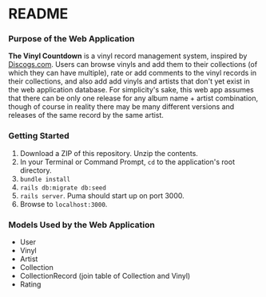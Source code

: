 # README

### Purpose of the Web Application

**The Vinyl Countdown** is a vinyl record management system, inspired by [Discogs.com](discogs.com). Users can browse vinyls and add them to their collections (of which they can have multiple), rate or add comments to the vinyl records in their collections, and also add add vinyls and artists that don't yet exist in the web application database. For simplicity's sake, this web app assumes that there can be only one release for any album name + artist combination, though of course in reality there may be many different versions and releases of the same record by the same artist.

### Getting Started

1. Download a ZIP of this repository.  Unzip the contents.
2. In your Terminal or Command Prompt, `cd` to the application's root directory.
3. `bundle install`
4. `rails db:migrate db:seed` 
6. `rails server`.  Puma should start up on port 3000.
7. Browse to `localhost:3000`.

### Models Used by the Web Application
* User
* Vinyl
* Artist
* Collection
* CollectionRecord (join table of Collection and Vinyl)
* Rating